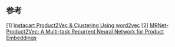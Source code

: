 # 

## 参考
[1] [Instacart Product2Vec & Clustering Using word2vec](https://www.kaggle.com/goodvc/instacart-product2vec-clustering-using-word2vec)
[2] [MRNet-Product2Vec: A Multi-task Recurrent Neural Network for Product Embeddings](https://arxiv.org/pdf/1709.07534.pdf)
